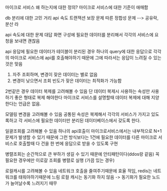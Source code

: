 마이크로 서비스 왜 하는지에 대한 정의?
마이크로 서비스에 대한 기준이 애매함

db 분리에 대한 고민 거리
api 속도
트랜잭션 보장 문제 따른 정합성 문제 --> 공유락, 분산 라 

api 속도에 대한 문제 대답
화면 구성에 필요한 데이터를 분리해서 각각의 서비스에 요청을 보내면 괜찮음

api 응답에 필요한 데이터가 테이블이 분리된 경우 하나의 query에 대한 응답으로 각각의 마이크로 서비스에 api를 호출해야하기 때문에 그에 따라서는 응답이 느려질 수 있는것은 맞음

1. 자주 조회하며, 변경이 잦은 데이터는 별로 없음
2. 변경이 낮으면서 조회 빈도가 잦은 데이터는 최적화가 가능함

2번같은 경우 데이터 복제를 고려해볼 수 있음
단 데이터 복제시 사용하는 속성만 사용하기 좋은 형태로 복제 해야한다
마이크로 서비스를 설명할때 데이터 복제에 대해 지양한다는 언급은 없음.

모델링 변경을 고려해볼 수 있음
공통된 속성은 복제해서 각각의 서비스가 가지고 있도록하고 각 서비스에 필요한 데이터만 분리된 데이터베이스에서 갖도록 한다.

일괄조회를 고려해볼 수 있음
하나의 api호출이 마이크로서비스에서는 내부적으로 N+1문제가 발생할 수 있기 때문에
그런 방식보다는 1건에 필요한 데이터를 다른 마이크로 서비스로 호출할때 다 건을 한 번에 응답으로 받을 수 있도록 구현

병렬조회는 순간적으로 큰 부하가 생길 수 있기 때문에 안티패턴이다(ddos랑 같음)
꼭 필요한 경우에만 이로갈 조회를 병렬로 실행 (가끔 있는 경우)

로컬캐시를 고려해볼 수 있음
네트워크 호출을 줄여주기때문에 효율 적임, redis는 네트워크를 태워야하기때문에 느림
로컬 캐시는 동기화 하지 않음 -> 동기화가 필요한 노드가 늘어날수록 느려지기 때무